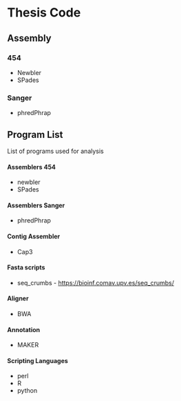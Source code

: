 # Thesis Code

## Assembly  
### 454  
- Newbler
- SPades

### Sanger
- phredPhrap

##   

## Program List
List of programs used for analysis  

#### Assemblers 454
- newbler
- SPades

#### Assemblers Sanger
- phredPhrap

#### Contig Assembler
- Cap3

#### Fasta scripts
- seq_crumbs - https://bioinf.comav.upv.es/seq_crumbs/

#### Aligner
- BWA

#### Annotation
- MAKER

#### Scripting Languages
- perl
- R
- python
